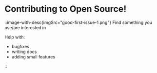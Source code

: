 # Contributing to Open Source!

::image-with-desc{imgSrc="good-first-issue-1.png"}
Find something you use/are interested in  

Help with:
<v-clicks>

- bugfixes
- writing docs
- adding small features

</v-clicks>  
::